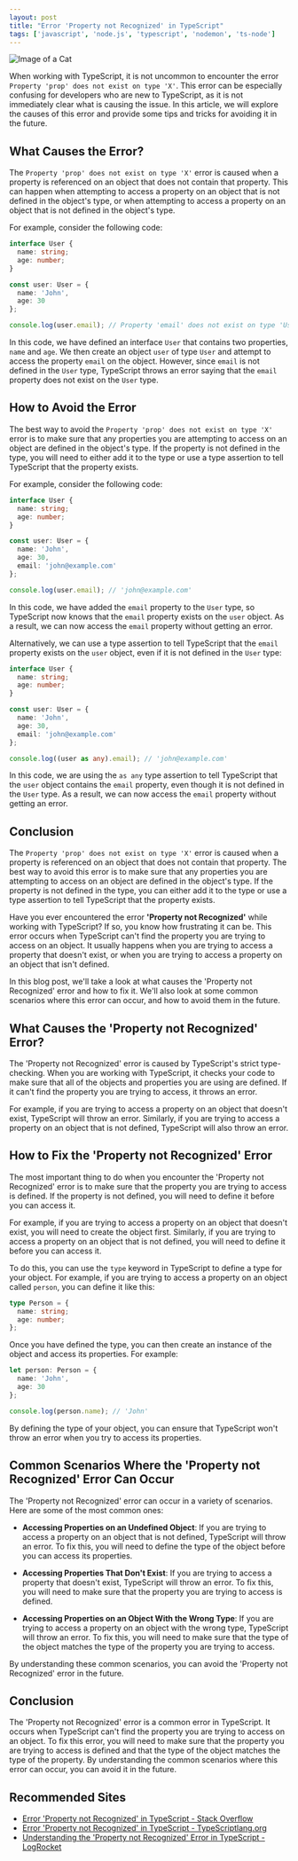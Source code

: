 ```yaml
---
layout: post
title: "Error 'Property not Recognized' in TypeScript"
tags: ['javascript', 'node.js', 'typescript', 'nodemon', 'ts-node']
---
```


![Image of a Cat](http://source.unsplash.com/1600x900/?cat)

When working with TypeScript, it is not uncommon to encounter the error `Property 'prop' does not exist on type 'X'`. This error can be especially confusing for developers who are new to TypeScript, as it is not immediately clear what is causing the issue. In this article, we will explore the causes of this error and provide some tips and tricks for avoiding it in the future.

## What Causes the Error?

The `Property 'prop' does not exist on type 'X'` error is caused when a property is referenced on an object that does not contain that property. This can happen when attempting to access a property on an object that is not defined in the object's type, or when attempting to access a property on an object that is not defined in the object's type.

For example, consider the following code:

```typescript
interface User {
  name: string;
  age: number;
}

const user: User = {
  name: 'John',
  age: 30
};

console.log(user.email); // Property 'email' does not exist on type 'User'.
```

In this code, we have defined an interface `User` that contains two properties, `name` and `age`. We then create an object `user` of type `User` and attempt to access the property `email` on the object. However, since `email` is not defined in the `User` type, TypeScript throws an error saying that the `email` property does not exist on the `User` type.

## How to Avoid the Error

The best way to avoid the `Property 'prop' does not exist on type 'X'` error is to make sure that any properties you are attempting to access on an object are defined in the object's type. If the property is not defined in the type, you will need to either add it to the type or use a type assertion to tell TypeScript that the property exists.

For example, consider the following code:

```typescript
interface User {
  name: string;
  age: number;
}

const user: User = {
  name: 'John',
  age: 30,
  email: 'john@example.com'
};

console.log(user.email); // 'john@example.com'
```

In this code, we have added the `email` property to the `User` type, so TypeScript now knows that the `email` property exists on the `user` object. As a result, we can now access the `email` property without getting an error.

Alternatively, we can use a type assertion to tell TypeScript that the `email` property exists on the `user` object, even if it is not defined in the `User` type:

```typescript
interface User {
  name: string;
  age: number;
}

const user: User = {
  name: 'John',
  age: 30,
  email: 'john@example.com'
};

console.log((user as any).email); // 'john@example.com'
```

In this code, we are using the `as any` type assertion to tell TypeScript that the `user` object contains the `email` property, even though it is not defined in the `User` type. As a result, we can now access the `email` property without getting an error.

## Conclusion

The `Property 'prop' does not exist on type 'X'` error is caused when a property is referenced on an object that does not contain that property. The best way to avoid this error is to make sure that any properties you are attempting to access on an object are defined in the object's type. If the property is not defined in the type, you can either add it to the type or use a type assertion to tell TypeScript that the property exists.

Have you ever encountered the error **'Property not Recognized'** while working with TypeScript? If so, you know how frustrating it can be. This error occurs when TypeScript can't find the property you are trying to access on an object. It usually happens when you are trying to access a property that doesn't exist, or when you are trying to access a property on an object that isn't defined. 

In this blog post, we'll take a look at what causes the 'Property not Recognized' error and how to fix it. We'll also look at some common scenarios where this error can occur, and how to avoid them in the future. 

## What Causes the 'Property not Recognized' Error?

The 'Property not Recognized' error is caused by TypeScript's strict type-checking. When you are working with TypeScript, it checks your code to make sure that all of the objects and properties you are using are defined. If it can't find the property you are trying to access, it throws an error. 

For example, if you are trying to access a property on an object that doesn't exist, TypeScript will throw an error. Similarly, if you are trying to access a property on an object that is not defined, TypeScript will also throw an error. 

## How to Fix the 'Property not Recognized' Error

The most important thing to do when you encounter the 'Property not Recognized' error is to make sure that the property you are trying to access is defined. If the property is not defined, you will need to define it before you can access it. 

For example, if you are trying to access a property on an object that doesn't exist, you will need to create the object first. Similarly, if you are trying to access a property on an object that is not defined, you will need to define it before you can access it. 

To do this, you can use the `type` keyword in TypeScript to define a type for your object. For example, if you are trying to access a property on an object called `person`, you can define it like this: 

```typescript
type Person = {
  name: string;
  age: number;
};
```

Once you have defined the type, you can then create an instance of the object and access its properties. For example: 

```typescript
let person: Person = {
  name: 'John',
  age: 30
};

console.log(person.name); // 'John'
```

By defining the type of your object, you can ensure that TypeScript won't throw an error when you try to access its properties. 

## Common Scenarios Where the 'Property not Recognized' Error Can Occur

The 'Property not Recognized' error can occur in a variety of scenarios. Here are some of the most common ones: 

- **Accessing Properties on an Undefined Object**: If you are trying to access a property on an object that is not defined, TypeScript will throw an error. To fix this, you will need to define the type of the object before you can access its properties. 

- **Accessing Properties That Don't Exist**: If you are trying to access a property that doesn't exist, TypeScript will throw an error. To fix this, you will need to make sure that the property you are trying to access is defined. 

- **Accessing Properties on an Object With the Wrong Type**: If you are trying to access a property on an object with the wrong type, TypeScript will throw an error. To fix this, you will need to make sure that the type of the object matches the type of the property you are trying to access. 

By understanding these common scenarios, you can avoid the 'Property not Recognized' error in the future. 

## Conclusion

The 'Property not Recognized' error is a common error in TypeScript. It occurs when TypeScript can't find the property you are trying to access on an object. To fix this error, you will need to make sure that the property you are trying to access is defined and that the type of the object matches the type of the property. By understanding the common scenarios where this error can occur, you can avoid it in the future.
## Recommended Sites
- [Error 'Property not Recognized' in TypeScript - Stack Overflow](https://stackoverflow.com/questions/44265837/error-property-not-recognized-in-typescript)
- [Error 'Property not Recognized' in TypeScript - TypeScriptlang.org](https://www.typescriptlang.org/docs/handbook/release-notes/typescript-2-2.html#property-not-recognized-error)
- [Understanding the 'Property not Recognized' Error in TypeScript - LogRocket](https://blog.logrocket.com/understanding-the-property-not-recognized-error-in-typescript/)